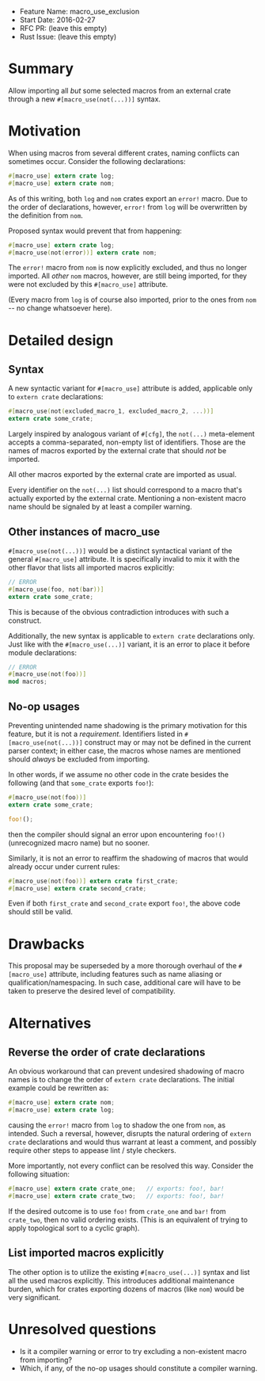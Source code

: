 - Feature Name: macro_use_exclusion
- Start Date: 2016-02-27
- RFC PR: (leave this empty)
- Rust Issue: (leave this empty)

# Summary
[summary]: #summary

Allow importing all _but_ some selected macros from an external crate through a new `#[macro_use(not(...))]` syntax.

# Motivation
[motivation]: #motivation

When using macros from several different crates, naming conflicts can sometimes occur.
Consider the following declarations:

```rust
#[macro_use] extern crate log;
#[macro_use] extern crate nom;
```

As of this writing, both `log` and `nom` crates export an `error!` macro. Due to the order of declarations, however,
`error!` from `log` will be overwritten by the definition from `nom`.

Proposed syntax would prevent that from happening:

```rust
#[macro_use] extern crate log;
#[macro_use(not(error))] extern crate nom;
```

The `error!` macro from `nom` is now explicitly excluded, and thus no longer imported.
All _other_ `nom` macros, however, are still being imported, for they were not excluded by this `#[macro_use]` attribute.

(Every macro from `log` is of course also imported, prior to the ones from `nom` -- no change whatsoever here).


# Detailed design
[design]: #detailed-design

## Syntax

A new syntactic variant for `#[macro_use]` attribute is added, applicable only to `extern crate` declarations:

```rust
#[macro_use(not(excluded_macro_1, excluded_macro_2, ...))]
extern crate some_crate;
```

Largely inspired by analogous variant of `#[cfg]`, the `not(...)` meta-element accepts a comma-separated, non-empty list
of identifiers. Those are the names of macros exported by the external crate that should *not* be imported.

All other macros exported by the external crate are imported as usual.

Every identifier on the `not(...)` list should correspond to a macro that's actually exported by the external crate.
Mentioning a non-existent macro name should be signaled by at least a compiler warning.

## Other instances of macro_use

`#[macro_use(not(...))]` would be a distinct syntactical variant of the general `#[macro_use]` attribute.
It is specifically invalid to mix it with the other flavor that lists all imported macros explicitly:

```rust
// ERROR
#[macro_use(foo, not(bar))]
extern crate some_crate;
```

This is because of the obvious contradiction introduces with such a construct.

Additionally, the new syntax is applicable to `extern crate` declarations only.
Just like with the `#[macro_use(...)]` variant, it is an error to place it before module declarations:

```rust
// ERROR
#[macro_use(not(foo))]
mod macros;
```

## No-op usages

Preventing unintended name shadowing is the primary motivation for this feature, but it is not a _requirement_.
Identifiers listed in `#[macro_use(not(...))]` construct may or may not be defined in the current parser context;
in either case, the macros whose names are mentioned should _always_ be excluded from importing.

In other words, if we assume no other code in the crate besides the following (and that `some_crate` exports `foo!`):

```rust
#[macro_use(not(foo))]
extern crate some_crate;

foo!();
```

then the compiler should signal an error upon encountering `foo!()` (unrecognized macro name) but no sooner.

Similarly, it is not an error to reaffirm the shadowing of macros that would already occur under current rules:

```rust
#[macro_use(not(foo))] extern crate first_crate;
#[macro_use] extern crate second_crate;
```

Even if both `first_crate` and `second_crate` export `foo!`, the above code should still be valid.

# Drawbacks
[drawbacks]: #drawbacks

This proposal may be superseded by a more thorough overhaul of the `#[macro_use]` attribute, including features such
as name aliasing or qualification/namespacing.
In such case, additional care will have to be taken to preserve the desired level of compatibility.

# Alternatives
[alternatives]: #alternatives

## Reverse the order of crate declarations

An obvious workaround that can prevent undesired shadowing of macro names is to change the order of `extern crate`
declarations. The initial example could be rewritten as:

```rust
#[macro_use] extern crate nom;
#[macro_use] extern crate log;
```

causing the `error!` macro from `log` to shadow the one from `nom`, as intended. Such a reversal, however, disrupts
the natural ordering of `extern crate` declarations and would thus warrant at least a comment, and possibly require other
steps to appease lint / style checkers.

More importantly, not every conflict can be resolved this way. Consider the following situation:

```rust
#[macro_use] extern crate crate_one;   // exports: foo!, bar!
#[macro_use] extern crate crate_two;   // exports: foo!, bar!
```

If the desired outcome is to use `foo!` from `crate_one` and `bar!` from `crate_two`, then no valid ordering exists.
(This is an equivalent of trying to apply topological sort to a cyclic graph).

## List imported macros explicitly

The other option is to utilize the existing `#[macro_use(...)]` syntax and list all the used macros explicitly.
This introduces additional maintenance burden, which for crates exporting dozens of macros (like `nom`) would be
very significant.

# Unresolved questions
[unresolved]: #unresolved-questions

* Is it a compiler warning or error to try excluding a non-existent macro from importing?
* Which, if any, of the no-op usages should constitute a compiler warning.
